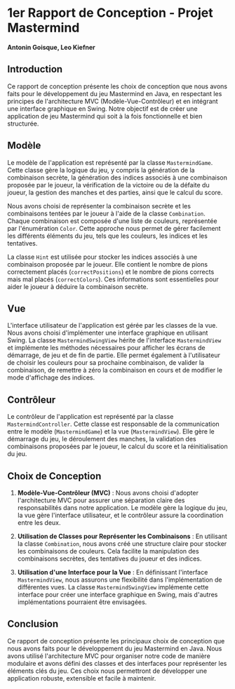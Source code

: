# 1er Rapport de Conception - Projet Mastermind

**Antonin Goisque, Leo Kiefner**

## Introduction

Ce rapport de conception présente les choix de conception que nous avons faits pour le développement du jeu Mastermind en Java, en respectant les principes de l'architecture MVC (Modèle-Vue-Contrôleur) et en intégrant une interface graphique en Swing. Notre objectif est de créer une application de jeu Mastermind qui soit à la fois fonctionnelle et bien structurée.

## Modèle

Le modèle de l'application est représenté par la classe `MastermindGame`. Cette classe gère la logique du jeu, y compris la génération de la combinaison secrète, la génération des indices associés à une combinaison proposée par le joueur, la vérification de la victoire ou de la défaite du joueur, la gestion des manches et des parties, ainsi que le calcul du score.

Nous avons choisi de représenter la combinaison secrète et les combinaisons tentées par le joueur à l'aide de la classe `Combination`. Chaque combinaison est composée d'une liste de couleurs, représentée par l'énumération `Color`. Cette approche nous permet de gérer facilement les différents éléments du jeu, tels que les couleurs, les indices et les tentatives.

La classe `Hint` est utilisée pour stocker les indices associés à une combinaison proposée par le joueur. Elle contient le nombre de pions correctement placés (`correctPositions`) et le nombre de pions corrects mais mal placés (`correctColors`). Ces informations sont essentielles pour aider le joueur à déduire la combinaison secrète.

## Vue

L'interface utilisateur de l'application est gérée par les classes de la vue. Nous avons choisi d'implémenter une interface graphique en utilisant Swing. La classe `MastermindSwingView` hérite de l'interface `MastermindView` et implémente les méthodes nécessaires pour afficher les écrans de démarrage, de jeu et de fin de partie. Elle permet également à l'utilisateur de choisir les couleurs pour sa prochaine combinaison, de valider la combinaison, de remettre à zéro la combinaison en cours et de modifier le mode d'affichage des indices.

## Contrôleur

Le contrôleur de l'application est représenté par la classe `MastermindController`. Cette classe est responsable de la communication entre le modèle (`MastermindGame`) et la vue (`MastermindView`). Elle gère le démarrage du jeu, le déroulement des manches, la validation des combinaisons proposées par le joueur, le calcul du score et la réinitialisation du jeu.

## Choix de Conception

1. **Modèle-Vue-Contrôleur (MVC)** : Nous avons choisi d'adopter l'architecture MVC pour assurer une séparation claire des responsabilités dans notre application. Le modèle gère la logique du jeu, la vue gère l'interface utilisateur, et le contrôleur assure la coordination entre les deux.

2. **Utilisation de Classes pour Représenter les Combinaisons** : En utilisant la classe `Combination`, nous avons créé une structure claire pour stocker les combinaisons de couleurs. Cela facilite la manipulation des combinaisons secrètes, des tentatives du joueur et des indices.

3. **Utilisation d'une Interface pour la Vue** : En définissant l'interface `MastermindView`, nous assurons une flexibilité dans l'implémentation de différentes vues. La classe `MastermindSwingView` implémente cette interface pour créer une interface graphique en Swing, mais d'autres implémentations pourraient être envisagées.

## Conclusion

Ce rapport de conception présente les principaux choix de conception que nous avons faits pour le développement du jeu Mastermind en Java. Nous avons utilisé l'architecture MVC pour organiser notre code de manière modulaire et avons défini des classes et des interfaces pour représenter les éléments clés du jeu. Ces choix nous permettront de développer une application robuste, extensible et facile à maintenir.